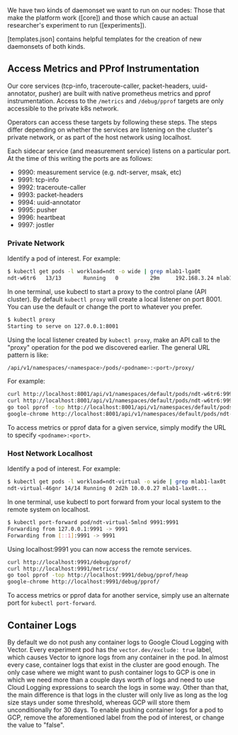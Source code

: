 We have two kinds of daemonset we want to run on our nodes: Those that make the platform work ([core]) and those which cause an actual researcher's experiment to run ([experiments]).

[templates.json] contains helpful templates for the creation of new daemonsets of both kinds.

## Access Metrics and PProf Instrumentation

Our core services (tcp-info, traceroute-caller, packet-headers, uuid-annotator,
pusher) are built with native prometheus metrics and pprof instrumentation.
Access to the `/metrics` and `/debug/pprof` targets are only accessible to the
private k8s network.

Operators can access these targets by following these steps. The steps differ depending on whether the services are listening on the cluster's private network, or as part of the host network using localhost.

Each sidecar service (and measurement service) listens on a particular port. At the time
of this writing the ports are as follows:

* 9990: measurement service (e.g. ndt-server, msak, etc)
* 9991: tcp-info
* 9992: traceroute-caller
* 9993: packet-headers
* 9994: uuid-annotator
* 9995: pusher
* 9996: heartbeat
* 9997: jostler

### Private Network

Identify a pod of interest. For example:

```sh
$ kubectl get pods -l workload=ndt -o wide | grep mlab1-lga0t
ndt-w6tr6   13/13       Running   0          29m     192.168.3.24 mlab1-lga0t[...]
```

In one terminal, use kubectl to start a proxy to the control plane (API
cluster). By default `kubectl proxy` will create a local listener on port
8001. You can use the default or change the port to whatever you prefer.

```sh
$ kubectl proxy
Starting to serve on 127.0.0.1:8001
```

Using the local listener created by `kubectl proxy`, make an API call to the
"proxy" operation for the pod we discovered earlier. The general URL pattern is
like:

```sh
/api/v1/namespaces/<namespace>/pods/<podname>:<port>/proxy/
```

For example:

```sh
curl http://localhost:8001/api/v1/namespaces/default/pods/ndt-w6tr6:9990/proxy/debug/pprof/
curl http://localhost:8001/api/v1/namespaces/default/pods/ndt-w6tr6:9995/proxy/metrics
go tool pprof -top http://localhost:8001/api/v1/namespaces/default/pods/ndt-w6tr6:9991/proxy/debug/pprof/heap
google-chrome http://localhost:8001/api/v1/namespaces/default/pods/ndt-w6tr6:9992/proxy/debug/pprof/
```

To access metrics or pprof data for a given service, simply modify the URL
to specify `<podname>:<port>`.

### Host Network Localhost

Identify a pod of interest. For example:

```sh
$ kubectl get pods -l workload=ndt-virtual -o wide | grep mlab1-lax0t
ndt-virtual-46gnr 14/14 Running 0 2d2h 10.0.0.27 mlab1-lax0t...
```

In one terminal, use kubectl to port forward from your local system to the
remote system on localhost.

```sh
$ kubectl port-forward pod/ndt-virtual-5mlnd 9991:9991
Forwarding from 127.0.0.1:9991 -> 9991
Forwarding from [::1]:9991 -> 9991
```

Using localhost:9991 you can now access the remote services.

```sh
curl http://localhost:9991/debug/pprof/
curl http://localhost:9991/metrics/
go tool pprof -top http://localhost:9991/debug/pprof/heap
google-chrome http://localhost:9991/debug/pprof/
```

To access metrics or pprof data for another service, simply use an alternate
port for `kubectl port-forward`.

## Container Logs

By default we do not push any container logs to Google Cloud Logging with
Vector. Every experiment pod has the `vector.dev/exclude: true` label, which
causes Vector to ignore logs from any container in the pod. In almost every
case, container logs that exist in the cluster are good enough. The only case
where we might want to push container logs to GCP is one in which we need more
than a couple days worth of logs and need to use Cloud Logging expressions to
search the logs in some way. Other than that, the main difference is that logs
in the cluster will only live as long as the log size stays under some
threshold, whereas GCP will store them unconditionally for 30 days. To enable
pushing container logs for a pod to GCP, remove the aforementioned label from
the pod of interest, or change the value to "false".

